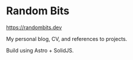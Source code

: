 # Random Bits

https://randombits.dev

My personal blog, CV, and references to projects.

Build using Astro + SolidJS.
